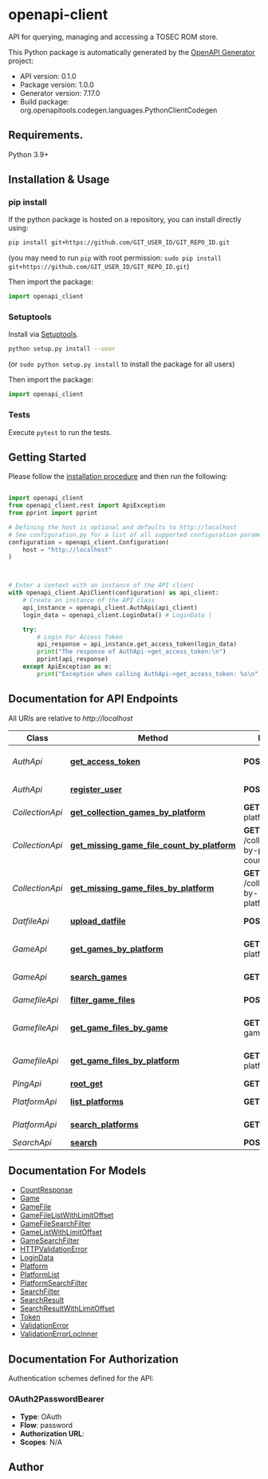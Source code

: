 # openapi-client
API for querying, managing and accessing a TOSEC ROM store.

This Python package is automatically generated by the [OpenAPI Generator](https://openapi-generator.tech) project:

- API version: 0.1.0
- Package version: 1.0.0
- Generator version: 7.17.0
- Build package: org.openapitools.codegen.languages.PythonClientCodegen

## Requirements.

Python 3.9+

## Installation & Usage
### pip install

If the python package is hosted on a repository, you can install directly using:

```sh
pip install git+https://github.com/GIT_USER_ID/GIT_REPO_ID.git
```
(you may need to run `pip` with root permission: `sudo pip install git+https://github.com/GIT_USER_ID/GIT_REPO_ID.git`)

Then import the package:
```python
import openapi_client
```

### Setuptools

Install via [Setuptools](http://pypi.python.org/pypi/setuptools).

```sh
python setup.py install --user
```
(or `sudo python setup.py install` to install the package for all users)

Then import the package:
```python
import openapi_client
```

### Tests

Execute `pytest` to run the tests.

## Getting Started

Please follow the [installation procedure](#installation--usage) and then run the following:

```python

import openapi_client
from openapi_client.rest import ApiException
from pprint import pprint

# Defining the host is optional and defaults to http://localhost
# See configuration.py for a list of all supported configuration parameters.
configuration = openapi_client.Configuration(
    host = "http://localhost"
)



# Enter a context with an instance of the API client
with openapi_client.ApiClient(configuration) as api_client:
    # Create an instance of the API class
    api_instance = openapi_client.AuthApi(api_client)
    login_data = openapi_client.LoginData() # LoginData | 

    try:
        # Login For Access Token
        api_response = api_instance.get_access_token(login_data)
        print("The response of AuthApi->get_access_token:\n")
        pprint(api_response)
    except ApiException as e:
        print("Exception when calling AuthApi->get_access_token: %s\n" % e)

```

## Documentation for API Endpoints

All URIs are relative to *http://localhost*

Class | Method | HTTP request | Description
------------ | ------------- | ------------- | -------------
*AuthApi* | [**get_access_token**](docs/AuthApi.md#get_access_token) | **POST** /auth/token | Login For Access Token
*AuthApi* | [**register_user**](docs/AuthApi.md#register_user) | **POST** /auth/register | Register User
*CollectionApi* | [**get_collection_games_by_platform**](docs/CollectionApi.md#get_collection_games_by_platform) | **GET** /collection/by-platform/{platform_id} | Games By Platform
*CollectionApi* | [**get_missing_game_file_count_by_platform**](docs/CollectionApi.md#get_missing_game_file_count_by_platform) | **GET** /collection/missing-by-platform-count/{platform_id} | Missing Files By Platform Count
*CollectionApi* | [**get_missing_game_files_by_platform**](docs/CollectionApi.md#get_missing_game_files_by_platform) | **GET** /collection/missing-by-platform/{platform_id} | Missing Files By Platform
*DatfileApi* | [**upload_datfile**](docs/DatfileApi.md#upload_datfile) | **POST** /datfile/upload/ | Upload Datfile
*GameApi* | [**get_games_by_platform**](docs/GameApi.md#get_games_by_platform) | **GET** /game/by-platform/{platform_id} | Read Games By Platform
*GameApi* | [**search_games**](docs/GameApi.md#search_games) | **GET** /game/search | Search Games
*GamefileApi* | [**filter_game_files**](docs/GamefileApi.md#filter_game_files) | **POST** /gamefile/filter | Filter Game Files
*GamefileApi* | [**get_game_files_by_game**](docs/GamefileApi.md#get_game_files_by_game) | **GET** /gamefile/by-game/{game_id} | Read Game Files By Game
*GamefileApi* | [**get_game_files_by_platform**](docs/GamefileApi.md#get_game_files_by_platform) | **GET** /gamefile/by-platform/{platform_id} | Read Game Files By Platform
*PingApi* | [**root_get**](docs/PingApi.md#root_get) | **GET** / | Root
*PlatformApi* | [**list_platforms**](docs/PlatformApi.md#list_platforms) | **GET** /platform/ | Read Platforms
*PlatformApi* | [**search_platforms**](docs/PlatformApi.md#search_platforms) | **GET** /platform/search | Search Platforms
*SearchApi* | [**search**](docs/SearchApi.md#search) | **POST** /search/ | Search


## Documentation For Models

 - [CountResponse](docs/CountResponse.md)
 - [Game](docs/Game.md)
 - [GameFile](docs/GameFile.md)
 - [GameFileListWithLimitOffset](docs/GameFileListWithLimitOffset.md)
 - [GameFileSearchFilter](docs/GameFileSearchFilter.md)
 - [GameListWithLimitOffset](docs/GameListWithLimitOffset.md)
 - [GameSearchFilter](docs/GameSearchFilter.md)
 - [HTTPValidationError](docs/HTTPValidationError.md)
 - [LoginData](docs/LoginData.md)
 - [Platform](docs/Platform.md)
 - [PlatformList](docs/PlatformList.md)
 - [PlatformSearchFilter](docs/PlatformSearchFilter.md)
 - [SearchFilter](docs/SearchFilter.md)
 - [SearchResult](docs/SearchResult.md)
 - [SearchResultWithLimitOffset](docs/SearchResultWithLimitOffset.md)
 - [Token](docs/Token.md)
 - [ValidationError](docs/ValidationError.md)
 - [ValidationErrorLocInner](docs/ValidationErrorLocInner.md)


<a id="documentation-for-authorization"></a>
## Documentation For Authorization


Authentication schemes defined for the API:
<a id="OAuth2PasswordBearer"></a>
### OAuth2PasswordBearer

- **Type**: OAuth
- **Flow**: password
- **Authorization URL**: 
- **Scopes**: N/A


## Author




